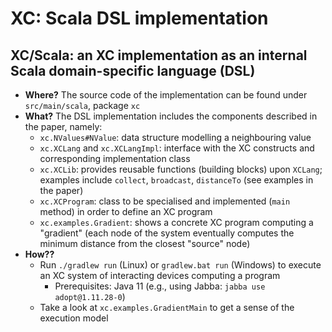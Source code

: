 # XC: Scala DSL implementation

## XC/Scala: an XC implementation as an internal Scala domain-specific language (DSL)

- **Where?** The source code of the implementation can be found under `src/main/scala`, package `xc`
- **What?** The DSL implementation includes the components described in the paper, namely:
    - `xc.NValues#NValue`: data structure modelling a neighbouring value
    - `xc.XCLang` and `xc.XCLangImpl`: interface with the XC constructs and corresponding implementation class
    - `xc.XCLib`: provides reusable functions (building blocks) upon `XCLang`; examples include `collect`, `broadcast`, `distanceTo` (see examples in the paper)
    - `xc.XCProgram`: class to be specialised and implemented (`main` method) in order to define an XC program
    - `xc.examples.Gradient`: shows a concrete XC program computing a "gradient" (each node of the system eventually computes the minimum distance from the closest "source" node)
- **How??**
    - Run `./gradlew run` (Linux) or `gradlew.bat run` (Windows) to execute an XC system of interacting devices computing a program
        - Prerequisites: Java 11 (e.g., using Jabba: `jabba use adopt@1.11.28-0`)
    - Take a look at `xc.examples.GradientMain` to get a sense of the execution model
